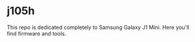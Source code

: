 # j105h
This repo is dedicated completely to Samsung Galaxy J1 Mini. Here you'll find firmware and tools.
